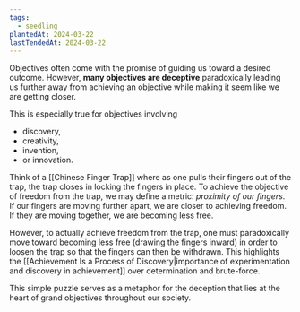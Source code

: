 ```yaml
---
tags:
  - seedling
plantedAt: 2024-03-22
lastTendedAt: 2024-03-22
---
```

Objectives often come with the promise of guiding us toward a desired outcome. However, **many objectives are deceptive** paradoxically leading us further away from achieving an objective while making it seem like we are getting closer.

This is especially true for objectives involving

- discovery,
- creativity,
- invention,
- or innovation.

Think of a [[Chinese Finger Trap]] where as one pulls their fingers out of the trap, the trap closes in locking the fingers in place. To achieve the objective of freedom from the trap, we may define a metric: *proximity of our fingers*. If our fingers are moving further apart, we are closer to achieving freedom. If they are moving together, we are becoming less free.

However, to actually achieve freedom from the trap, one must paradoxically move toward becoming less free (drawing the fingers inward) in order to loosen the trap so that the fingers can then be withdrawn. This highlights the [[Achievement Is a Process of Discovery|importance of experimentation and discovery in achievement]] over determination and brute-force.

This simple puzzle serves as a metaphor for the deception that lies at the heart of grand objectives throughout our society.
